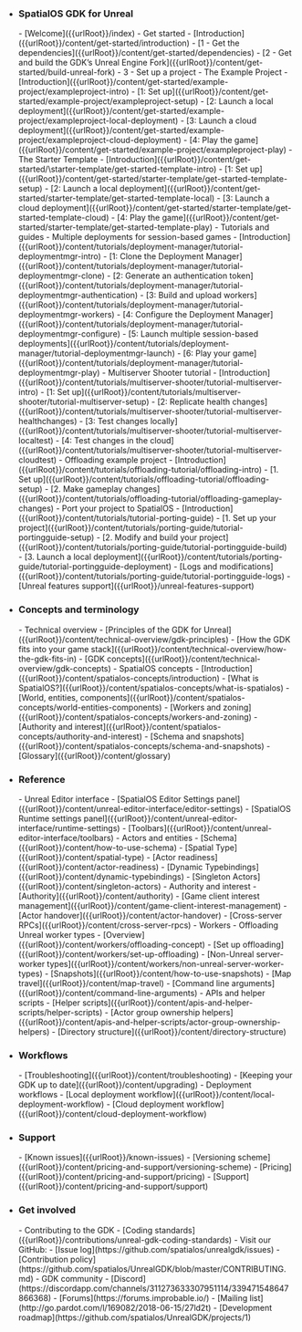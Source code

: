 - <h3>SpatialOS GDK for Unreal</h3>
    - [Welcome]({{urlRoot}}/index)
    - Get started
        - [Introduction]({{urlRoot}}/content/get-started/introduction)
        - [1 - Get the dependencies]({{urlRoot}}/content/get-started/dependencies)
        - [2 - Get and build the GDK’s Unreal Engine Fork]({{urlRoot}}/content/get-started/build-unreal-fork)
        - 3 - Set up a project
            - The Example Project
                - [Introduction]({{urlRoot}}/content/get-started/example-project/exampleproject-intro)
                - [1: Set up]({{urlRoot}}/content/get-started/example-project/exampleproject-setup)
                - [2: Launch a local deployment]({{urlRoot}}/content/get-started/example-project/exampleproject-local-deployment)
                - [3: Launch a cloud deployment]({{urlRoot}}/content/get-started/example-project/exampleproject-cloud-deployment)
                - [4: Play the game]({{urlRoot}}/content/get-started/example-project/exampleproject-play)
            - The Starter Template
                - [Introduction]({{urlRoot}}/content/get-started/\starter-template/get-started-template-intro)
                - [1: Set up]({{urlRoot}}/content/get-started/starter-template/get-started-template-setup)
                - [2: Launch a local deployment]({{urlRoot}}/content/get-started/starter-template/get-started-template-local)
                - [3: Launch a cloud deployment]({{urlRoot}}/content/get-started/starter-template/get-started-template-cloud)
                - [4: Play the game]({{urlRoot}}/content/get-started/starter-template/get-started-template-play) 
    - Tutorials and guides
        - Multiple deployments for session-based games
            - [Introduction]({{urlRoot}}/content/tutorials/deployment-manager/tutorial-deploymentmgr-intro)
            - [1: Clone the Deployment Manager]({{urlRoot}}/content/tutorials/deployment-manager/tutorial-deploymentmgr-clone)
            - [2: Generate an authentication token]({{urlRoot}}/content/tutorials/deployment-manager/tutorial-deploymentmgr-authentication)
            - [3: Build and upload workers]({{urlRoot}}/content/tutorials/deployment-manager/tutorial-deploymentmgr-workers)
            - [4: Configure the Deployment Manager]({{urlRoot}}/content/tutorials/deployment-manager/tutorial-deploymentmgr-configure)
            - [5: Launch multiple session-based deployments]({{urlRoot}}/content/tutorials/deployment-manager/tutorial-deploymentmgr-launch)
            - [6: Play your game]({{urlRoot}}/content/tutorials/deployment-manager/tutorial-deploymentmgr-play)
        - Multiserver Shooter tutorial
            - [Introduction]({{urlRoot}}/content/tutorials/multiserver-shooter/tutorial-multiserver-intro)
            - [1: Set up]({{urlRoot}}/content/tutorials/multiserver-shooter/tutorial-multiserver-setup)
            - [2: Replicate health changes]({{urlRoot}}/content/tutorials/multiserver-shooter/tutorial-multiserver-healthchanges)
            - [3: Test changes locally]({{urlRoot}}/content/tutorials/multiserver-shooter/tutorial-multiserver-localtest)
            - [4: Test changes in the cloud]({{urlRoot}}/content/tutorials/multiserver-shooter/tutorial-multiserver-cloudtest)
        - Offloading example project
            - [Introduction]({{urlRoot}}/content/tutorials/offloading-tutorial/offloading-intro)
            - [1. Set up]({{urlRoot}}/content/tutorials/offloading-tutorial/offloading-setup)
            - [2. Make gameplay changes]({{urlRoot}}/content/tutorials/offloading-tutorial/offloading-gameplay-changes)
        - Port your project to SpatialOS
            - [Introduction]({{urlRoot}}/content/tutorials/tutorial-porting-guide)
            - [1. Set up your project]({{urlRoot}}/content/tutorials/porting-guide/tutorial-portingguide-setup)
            - [2. Modify and build your project]({{urlRoot}}/content/tutorials/porting-guide/tutorial-portingguide-build)
            - [3. Launch a local deployment]({{urlRoot}}/content/tutorials/porting-guide/tutorial-portingguide-deployment)
            - [Logs and modifications]({{urlRoot}}/content/tutorials/porting-guide/tutorial-portingguide-logs)
    - [Unreal features support]({{urlRoot}}/unreal-features-support)
- <h3>Concepts and terminology</h3>
    - Technical overview
        - [Principles of the GDK for Unreal]({{urlRoot}}/content/technical-overview/gdk-principles)
        - [How the GDK fits into your game stack]({{urlRoot}}/content/technical-overview/how-the-gdk-fits-in)
        - [GDK concepts]({{urlRoot}}/content/technical-overview/gdk-concepts)
    - SpatialOS concepts
        - [Introduction]({{urlRoot}}/content/spatialos-concepts/introduction)
        - [What is SpatialOS?]({{urlRoot}}/content/spatialos-concepts/what-is-spatialos)
        - [World, entities, components]({{urlRoot}}/content/spatialos-concepts/world-entities-components)
        - [Workers and zoning]({{urlRoot}}/content/spatialos-concepts/workers-and-zoning)
        - [Authority and interest]({{urlRoot}}/content/spatialos-concepts/authority-and-interest)
        - [Schema and snapshots]({{urlRoot}}/content/spatialos-concepts/schema-and-snapshots)
    - [Glossary]({{urlRoot}}/content/glossary)
- <h3>Reference</h3>
    - Unreal Editor interface
        - [SpatialOS Editor Settings panel]({{urlRoot}}/content/unreal-editor-interface/editor-settings)
        - [SpatialOS Runtime settings panel]({{urlRoot}}/content/unreal-editor-interface/runtime-settings)
        - [Toolbars]({{urlRoot}}/content/unreal-editor-interface/toolbars)
    - Actors and entities
        - [Schema]({{urlRoot}}/content/how-to-use-schema)
        - [Spatial Type]({{urlRoot}}/content/spatial-type)
        - [Actor readiness]({{urlRoot}}/content/actor-readiness)
        - [Dynamic Typebindings]({{urlRoot}}/content/dynamic-typebindings)
        - [Singleton Actors]({{urlRoot}}/content/singleton-actors)
    - Authority and interest
        - [Authority]({{urlRoot}}/content/authority)
        - [Game client interest management]({{urlRoot}}/content/game-client-interest-management)
        - [Actor handover]({{urlRoot}}/content/actor-handover)
        - [Cross-server RPCs]({{urlRoot}}/content/cross-server-rpcs)
    - Workers
        - Offloading Unreal worker types
            - [Overview]({{urlRoot}}/content/workers/offloading-concept)
            - [Set up offloading]({{urlRoot}}/content/workers/set-up-offloading)
        - [Non-Unreal server-worker types]({{urlRoot}}/content/workers/non-unreal-server-worker-types)
    - [Snapshots]({{urlRoot}}/content/how-to-use-snapshots)
    - [Map travel]({{urlRoot}}/content/map-travel)
    - [Command line arguments]({{urlRoot}}/content/command-line-arguments)
    - APIs and helper scripts
        - [Helper scripts]({{urlRoot}}/content/apis-and-helper-scripts/helper-scripts)
        - [Actor group ownership helpers]({{urlRoot}}/content/apis-and-helper-scripts/actor-group-ownership-helpers)
    - [Directory structure]({{urlRoot}}/content/directory-structure)
- <h3>Workflows</h3>
    - [Troubleshooting]({{urlRoot}}/content/troubleshooting)
    - [Keeping your GDK up to date]({{urlRoot}}/content/upgrading)
    - Deployment workflows
        - [Local deployment workflow]({{urlRoot}}/content/local-deployment-workflow)
        - [Cloud deployment workflow]({{urlRoot}}/content/cloud-deployment-workflow)
- <h3>Support</h3>
    - [Known issues]({{urlRoot}}/known-issues)
    - [Versioning scheme]({{urlRoot}}/content/pricing-and-support/versioning-scheme)
    - [Pricing]({{urlRoot}}/content/pricing-and-support/pricing)
    - [Support]({{urlRoot}}/content/pricing-and-support/support)
- <h3>Get involved</h3>
    - Contributing to the GDK
        - [Coding standards]({{urlRoot}}/contributions/unreal-gdk-coding-standards)
        - Visit our GitHub:
            - [Issue log](https://github.com/spatialos/unrealgdk/issues)
            - [Contribution policy](https://github.com/spatialos/UnrealGDK/blob/master/CONTRIBUTING.md)
    - GDK community  
        - [Discord](https://discordapp.com/channels/311273633307951114/339471548647866368)
        - [Forums](https://forums.improbable.io/)
        - [Mailing list](http://go.pardot.com/l/169082/2018-06-15/27ld2t)
    - [Development roadmap](https://github.com/spatialos/UnrealGDK/projects/1)